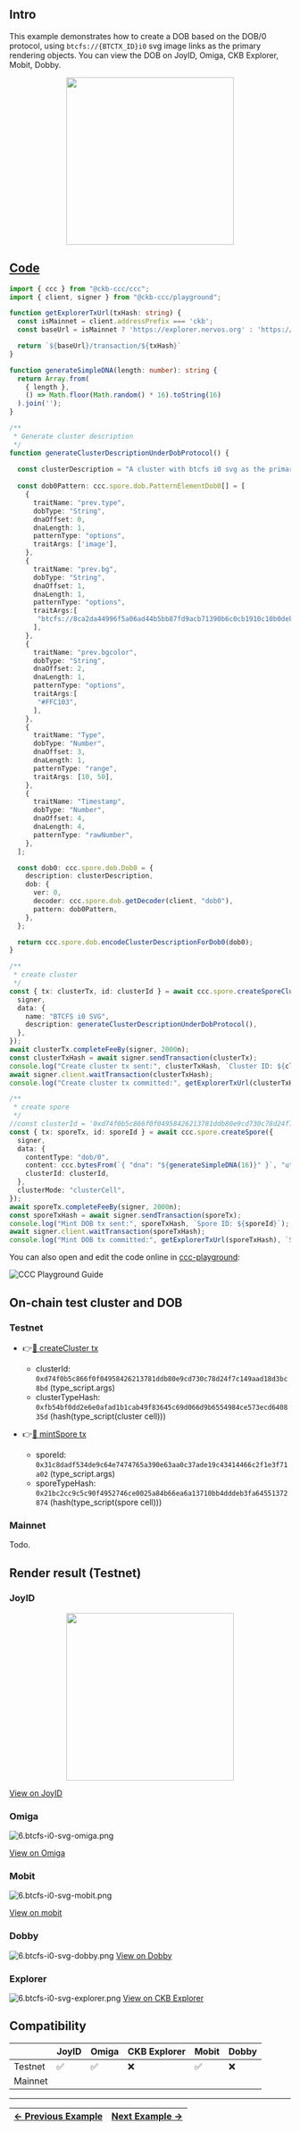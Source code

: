 ## Intro

This example demonstrates how to create a DOB based on the DOB/0 protocol, using `btcfs://{BTCTX_ID}i0` svg image links as the primary rendering objects. You can view the DOB on JoyID, Omiga, CKB Explorer, Mobit, Dobby. 

<div align="center">
  <img src="../assets/images/dob0/6.btcfs-i0-svg-joyid.svg" height="300">
</div>

## [Code](./6.btcfs-i0-svg.ts)

```typescript
import { ccc } from "@ckb-ccc/ccc";
import { client, signer } from "@ckb-ccc/playground";

function getExplorerTxUrl(txHash: string) {
  const isMainnet = client.addressPrefix === 'ckb';
  const baseUrl = isMainnet ? 'https://explorer.nervos.org' : 'https://testnet.explorer.nervos.org';

  return `${baseUrl}/transaction/${txHash}`
}

function generateSimpleDNA(length: number): string {
  return Array.from(
    { length }, 
    () => Math.floor(Math.random() * 16).toString(16)
  ).join('');
}

/**
 * Generate cluster description
 */
function generateClusterDescriptionUnderDobProtocol() {
 
  const clusterDescription = "A cluster with btcfs i0 svg as the primary rendering objects.";
  
  const dob0Pattern: ccc.spore.dob.PatternElementDob0[] = [
    {
      traitName: "prev.type",
      dobType: "String",
      dnaOffset: 0,
      dnaLength: 1,
      patternType: "options",
      traitArgs: ['image'],
    },
    {
      traitName: "prev.bg",
      dobType: "String",
      dnaOffset: 1,
      dnaLength: 1,
      patternType: "options",
      traitArgs:[
       "btcfs://8ca2da44996f5a06ad44b5bb87fd9acb71390b6c0cb1910c10b0deb8daad7f82i0",
      ],
    },
    {
      traitName: "prev.bgcolor",
      dobType: "String",
      dnaOffset: 2,
      dnaLength: 1,
      patternType: "options",
      traitArgs:[
       "#FFC103",
      ],
    },
    {
      traitName: "Type",
      dobType: "Number",
      dnaOffset: 3,
      dnaLength: 1,
      patternType: "range",
      traitArgs: [10, 50],
    },
    {
      traitName: "Timestamp",
      dobType: "Number",
      dnaOffset: 4,
      dnaLength: 4,
      patternType: "rawNumber",
    },
  ];

  const dob0: ccc.spore.dob.Dob0 = {
    description: clusterDescription,
    dob: {
      ver: 0,
      decoder: ccc.spore.dob.getDecoder(client, "dob0"),
      pattern: dob0Pattern,
    },
  };

  return ccc.spore.dob.encodeClusterDescriptionForDob0(dob0);
}

/**
 * create cluster
 */
const { tx: clusterTx, id: clusterId } = await ccc.spore.createSporeCluster({
  signer,
  data: {
    name: "BTCFS i0 SVG",
    description: generateClusterDescriptionUnderDobProtocol(),
  },
});
await clusterTx.completeFeeBy(signer, 2000n);
const clusterTxHash = await signer.sendTransaction(clusterTx);
console.log("Create cluster tx sent:", clusterTxHash, `Cluster ID: ${clusterId}`);
await signer.client.waitTransaction(clusterTxHash);
console.log("Create cluster tx committed:", getExplorerTxUrl(clusterTxHash), `Cluster ID: ${clusterId}`);

/**
 * create spore
 */
//const clusterId = '0xd74f0b5c866f0f04958426213781ddb80e9cd730c78d24f7c149aad18d3bc8bd';
const { tx: sporeTx, id: sporeId } = await ccc.spore.createSpore({
  signer,
  data: {
    contentType: "dob/0",
    content: ccc.bytesFrom(`{ "dna": "${generateSimpleDNA(16)}" }`, "utf8"),
    clusterId: clusterId,
  },
  clusterMode: "clusterCell",
});
await sporeTx.completeFeeBy(signer, 2000n);
const sporeTxHash = await signer.sendTransaction(sporeTx);
console.log("Mint DOB tx sent:", sporeTxHash, `Spore ID: ${sporeId}`);
await signer.client.waitTransaction(sporeTxHash);
console.log("Mint DOB tx committed:", getExplorerTxUrl(sporeTxHash), `Spore ID: ${sporeId}`);

```

You can also open and edit the code online in [ccc-playground](https://live.ckbccc.com/?src=https://raw.githubusercontent.com/CKBFansDAO/dob-cookbook/refs/heads/main/examples/dob0/6.btcfs-i0-svg.ts):

![CCC Playground Guide](../assets/images/ccc-playground-guide.png)


## On-chain test cluster and DOB

### Testnet
- 👉[🔗 createCluster tx](https://testnet.explorer.nervos.org/transaction/0x17e720fd2af095f6a1d1264ca5aacff3edd9a22adf4410ee6ab2138cd3ac9221)
  - clusterId: `0xd74f0b5c866f0f04958426213781ddb80e9cd730c78d24f7c149aad18d3bc8bd` (type_script.args)
  - clusterTypeHash: `0xfb54bf0dd2e6e0afad1b1cab49f83645c69d066d9b6554984ce573ecd640835d` (hash(type_script(cluster cell)))

- 👉[🔗 mintSpore tx](https://testnet.explorer.nervos.org/transaction/0xf34375fdf5c6d825c2193b477491cf78bb31a4698246f4087abdc9fa4d890d00)
  - sporeId: `0x31c8dadf534de9c64e7474765a390e63aa0c37ade19c43414466c2f1e3f71a02` (type_script.args)
  - sporeTypeHash: `0x21bc2cc9c5c90f4952746ce0025a84b66ea6a13710bb4dddeb3fa64551372874` (hash(type_script(spore cell)))

### Mainnet
  Todo.

## Render result (Testnet)

### JoyID

<div align="center">
  <img src="../assets/images/dob0/6.btcfs-i0-svg-joyid.svg" height="300">
</div>

[View on JoyID](https://testnet.joyid.dev/nft/31c8dadf534de9c64e7474765a390e63aa0c37ade19c43414466c2f1e3f71a02) 

### Omiga

![6.btcfs-i0-svg-omiga.png](../assets/images/dob0/6.btcfs-i0-svg-omiga.png)

[View on Omiga](https://test.omiga.io/info/dobs/0x21bc2cc9c5c90f4952746ce0025a84b66ea6a13710bb4dddeb3fa64551372874) 

### Mobit

![6.btcfs-i0-svg-mobit.png](../assets/images/dob0/6.btcfs-i0-svg-mobit.png)

[View on mobit](https://mobit.app/dob/31c8dadf534de9c64e7474765a390e63aa0c37ade19c43414466c2f1e3f71a02?chain=ckb)

### Dobby
![6.btcfs-i0-svg-dobby.png](../assets/images/dob0/6.btcfs-i0-svg-dobby.png)
[View on Dobby](https://test-dobby.entrust3.com/item-detail_ckb/0x31c8dadf534de9c64e7474765a390e63aa0c37ade19c43414466c2f1e3f71a02) 

### Explorer
![6.btcfs-i0-svg-explorer.png](../assets/images/dob0/6.btcfs-i0-svg-explorer.png)
[View on CKB Explorer](https://testnet.explorer.nervos.org/nft-info/0xfb54bf0dd2e6e0afad1b1cab49f83645c69d066d9b6554984ce573ecd640835d/0x31c8dadf534de9c64e7474765a390e63aa0c37ade19c43414466c2f1e3f71a02) 


## Compatibility
|         | JoyID | Omiga | CKB Explorer | Mobit | Dobby |
| ------- | ----- | ----- | ------------ | ----- | ----- |
| Testnet | ✅    | ✅     | ❌           | ✅     | ❌    |
| Mainnet |     |     |           |    |     |



---
<div align="right">
  
| [← Previous Example](5.regular-link-svg.md) | [Next Example →](7.btcfs-i1-png.md) |
|:--------------------------------------------|------------------------------------:|
</div